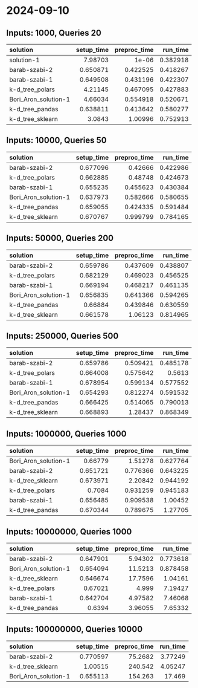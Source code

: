 # 2024-09-10

## Inputs: 1000, Queries 20

| solution             |   setup_time |   preproc_time |   run_time |
|:---------------------|-------------:|---------------:|-----------:|
| solution-1           |     7.98703  |       1e-06    |   0.382918 |
| barab-szabi-2        |     0.650871 |       0.422525 |   0.418267 |
| barab-szabi-1        |     0.649508 |       0.431196 |   0.422307 |
| k-d_tree_polars      |     4.21145  |       0.467095 |   0.427883 |
| Bori_Aron_solution-1 |     4.66034  |       0.554918 |   0.520671 |
| k-d_tree_pandas      |     0.638811 |       0.413642 |   0.580277 |
| k-d_tree_sklearn     |     3.0843   |       1.00996  |   0.752913 |

## Inputs: 10000, Queries 50

| solution             |   setup_time |   preproc_time |   run_time |
|:---------------------|-------------:|---------------:|-----------:|
| barab-szabi-2        |     0.677096 |       0.42666  |   0.422986 |
| k-d_tree_polars      |     0.662885 |       0.48748  |   0.424673 |
| barab-szabi-1        |     0.655235 |       0.455623 |   0.430384 |
| Bori_Aron_solution-1 |     0.637973 |       0.582666 |   0.580655 |
| k-d_tree_pandas      |     0.659055 |       0.424335 |   0.591484 |
| k-d_tree_sklearn     |     0.670767 |       0.999799 |   0.784165 |

## Inputs: 50000, Queries 200

| solution             |   setup_time |   preproc_time |   run_time |
|:---------------------|-------------:|---------------:|-----------:|
| barab-szabi-2        |     0.659786 |       0.437609 |   0.438807 |
| k-d_tree_polars      |     0.682129 |       0.469023 |   0.456525 |
| barab-szabi-1        |     0.669194 |       0.468217 |   0.461135 |
| Bori_Aron_solution-1 |     0.656835 |       0.641366 |   0.594265 |
| k-d_tree_pandas      |     0.66884  |       0.439846 |   0.630559 |
| k-d_tree_sklearn     |     0.661578 |       1.06123  |   0.814965 |

## Inputs: 250000, Queries 500

| solution             |   setup_time |   preproc_time |   run_time |
|:---------------------|-------------:|---------------:|-----------:|
| barab-szabi-2        |     0.659786 |       0.509421 |   0.485178 |
| k-d_tree_polars      |     0.664008 |       0.575642 |   0.5613   |
| barab-szabi-1        |     0.678954 |       0.599134 |   0.577552 |
| Bori_Aron_solution-1 |     0.654293 |       0.812274 |   0.591532 |
| k-d_tree_pandas      |     0.666425 |       0.514065 |   0.790013 |
| k-d_tree_sklearn     |     0.668893 |       1.28437  |   0.868349 |

## Inputs: 1000000, Queries 1000

| solution             |   setup_time |   preproc_time |   run_time |
|:---------------------|-------------:|---------------:|-----------:|
| Bori_Aron_solution-1 |     0.66779  |       1.51278  |   0.627764 |
| barab-szabi-2        |     0.651721 |       0.776366 |   0.643225 |
| k-d_tree_sklearn     |     0.673971 |       2.20842  |   0.944192 |
| k-d_tree_polars      |     0.7084   |       0.931259 |   0.945183 |
| barab-szabi-1        |     0.656485 |       0.909538 |   1.00452  |
| k-d_tree_pandas      |     0.670344 |       0.789675 |   1.27705  |

## Inputs: 10000000, Queries 1000

| solution             |   setup_time |   preproc_time |   run_time |
|:---------------------|-------------:|---------------:|-----------:|
| barab-szabi-2        |     0.647901 |        5.94302 |   0.773618 |
| Bori_Aron_solution-1 |     0.654094 |       11.5213  |   0.878458 |
| k-d_tree_sklearn     |     0.646674 |       17.7596  |   1.04161  |
| k-d_tree_polars      |     0.67021  |        4.999   |   7.19427  |
| barab-szabi-1        |     0.642704 |        4.97582 |   7.46068  |
| k-d_tree_pandas      |     0.6394   |        3.96055 |   7.65332  |

## Inputs: 100000000, Queries 10000

| solution             |   setup_time |   preproc_time |   run_time |
|:---------------------|-------------:|---------------:|-----------:|
| barab-szabi-2        |     0.770597 |        75.2682 |    3.77249 |
| k-d_tree_sklearn     |     1.00515  |       240.542  |    4.05247 |
| Bori_Aron_solution-1 |     0.655113 |       154.263  |   17.469   |
